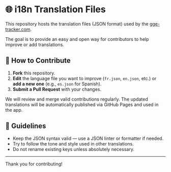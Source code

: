 # 🌐 i18n Translation Files

This repository hosts the translation files (JSON format) used by the [gge-tracker.com](https://gge-tracker.com).

The goal is to provide an easy and open way for contributors to help improve or add translations.

## 🤝 How to Contribute

1. **Fork** this repository.
2. **Edit** the language file you want to improve (`fr.json`, `en.json`, etc.) or **add a new one** (e.g., `es.json` for Spanish).
3. **Submit a Pull Request** with your changes.

We will review and merge valid contributions regularly. The updated translations will be automatically published via GitHub Pages and used in the app.

## 📝 Guidelines

- Keep the JSON syntax valid — use a JSON linter or formatter if needed.
- Try to follow the tone and style used in other translations.
- Do not rename existing keys unless absolutely necessary.

---

Thank you for contributing!